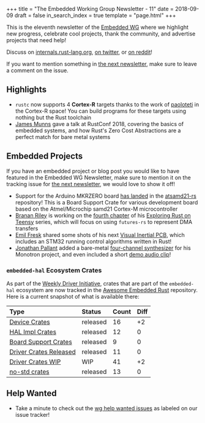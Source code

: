 +++
title = "The Embedded Working Group Newsletter - 11"
date = 2018-09-09
draft = false
in_search_index = true
template = "page.html"
+++

This is the eleventh newsletter of the [Embedded WG] where we highlight new progress, celebrate cool projects, thank the community, and advertise projects that need help!

[Embedded WG]: https://github.com/rust-embedded/wg

Discuss on [internals.rust-lang.org], [on twitter], or [on reddit]!

<!-- TODO, update links after post lands -->
[internals.rust-lang.org]: #
[on twitter]: #
[on reddit]: #

<!-- more -->

If you want to mention something in [the next newsletter], make sure to leave a comment on the issue.

[the next newsletter]: https://github.com/rust-embedded/blog/issues/12

## Highlights

* `rustc` now supports 4 **Cortex-R** targets thanks to the work of [paoloteti] in the Cortex-R space! You can build programs for these targets using nothing but the Rust toolchain
* [James Munns] gave a talk at RustConf 2018, covering the basics of embedded systems, and how Rust's Zero Cost Abstractions are a perfect match for bare metal systems

[paoloteti]: https://github.com/paoloteti

[at RustConf 2018]: https://www.youtube.com/watch?v=t99L3JHhLc0
[James Munns]: https://github.com/jamesmunns

## Embedded Projects

If you have an embedded project or blog post you would like to have featured in the Embedded WG Newsletter, make sure to mention it on the tracking issue for [the next newsletter], we would love to show it off!

* Support for the Arduino MKRZERO board [has landed] in the [atsamd21-rs] repository! This is a Board Support Crate for various development board based on the Atmel/Microchip samd21 Cortex-M microcontroller
* [Branan Riley] is working on the [fourth chapter] of his [Exploring Rust on Teensy] series, which will focus on using `futures-rs` to represent DMA transfers
* [Emil Fresk] shared some shots of his next [Visual Inertial PCB], which includes an STM32 running control algorithms written in Rust!
* [Jonathan Pallant] added a bare-metal [four-channel synthesizer] for his Monotron project, and even included a short [demo audio clip]!

[fourth chapter]: https://twitter.com/branan/status/1038222375790161920
[Exploring Rust on Teensy]: https://branan.github.io/teensy/
[Branan Riley]: https://github.com/branan

[Visual Inertial PCB]: https://twitter.com/korken89/status/1038494310830952449
[Emil Fresk]: https://github.com/korken89

[four-channel synthesizer]: https://twitter.com/therealjpster/status/1036298070022086656
[Jonathan Pallant]: https://github.com/thejpster
[demo audio clip]: https://thejpster.org.uk/beat.mp3

[has landed]: https://twitter.com/gonadic_io/status/1035916949287575552
[atsamd21-rs]: https://github.com/wez/atsamd21-rs


### `embedded-hal` Ecosystem Crates

As part of the [Weekly Driver Initiative], crates that are part of the `embedded-hal` ecosystem are now tracked in the [Awesome Embedded Rust] repository. Here is a current snapshot of what is available there:

| Type                      | Status    | Count | Diff |
| :---                      | :-----    | :---- | :--- |
| [Device Crates]           | released  | 16    | +2   |
| [HAL Impl Crates]         | released  | 12    | 0    |
| [Board Support Crates]    | released  | 9     | 0    |
| [Driver Crates Released]  | released  | 11    | 0    |
| [Driver Crates WIP]       | WIP       | 41    | +2   |
| [no-std crates]           | released  | 13    | 0    |

[Awesome Embedded Rust]: https://github.com/rust-embedded/awesome-embedded-rust
[Weekly Driver Initiative]: https://github.com/rust-embedded/wg/issues/39
[Device Crates]: https://github.com/rust-embedded/awesome-embedded-rust#device-crates
[HAL Impl Crates]: https://github.com/rust-embedded/awesome-embedded-rust#hal-implementation-crates
[Board Support Crates]: https://github.com/rust-embedded/awesome-embedded-rust#board-support-crates
[Driver Crates Released]: https://github.com/rust-embedded/awesome-embedded-rust#driver-crates
[Driver Crates WIP]: https://github.com/rust-embedded/awesome-embedded-rust#wip
[no-std crates]: https://github.com/rust-embedded/awesome-embedded-rust#no-std-crates

## Help Wanted

* Take a minute to check out the [wg help wanted issues] as labeled on our issue tracker!

[wg help wanted issues]: https://github.com/search?q=org%3Arust-embedded+is%3Aissue+is%3Aopen+milestone%3Arc1+label%3A%22help+wanted%22&type=Issues
